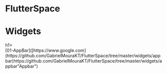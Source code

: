 # FlutterSpace<br>
<h1>Widgets</h1>h1><br>
[01-AppBar]([https://www.google.com](https://github.com/GabrielMouraKT/FlutterSpace/tree/master/widgets/appbar)https://github.com/GabrielMouraKT/FlutterSpace/tree/master/widgets/appbar"Appbar")


